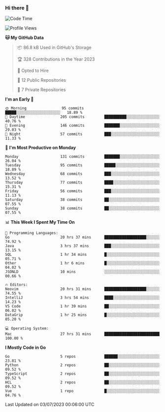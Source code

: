 ### Hi there 👋
<!--![visitors](https://visitor-badge.glitch.me/badge?page_id=d0zingcat)-->
<!--
**d0zingcat/d0zingcat** is a ✨ _special_ ✨ repository because its `README.md` (this file) appears on your GitHub profile.

Here are some ideas to get you started:

- 🔭 I’m currently working on ...
- 🌱 I’m currently learning ...
- 👯 I’m looking to collaborate on ...
- 🤔 I’m looking for help with ...
- 💬 Ask me about ...
- 📫 How to reach me: ...
- 😄 Pronouns: ...
- ⚡ Fun fact: ...
-->
<!--START_SECTION:waka-->
![Code Time](http://img.shields.io/badge/Code%20Time-2%2C806%20hrs%2044%20mins-blue)

![Profile Views](http://img.shields.io/badge/Profile%20Views-0-blue)

**🐱 My GitHub Data** 

> 📦 86.8 kB Used in GitHub's Storage 
 > 
> 🏆 328 Contributions in the Year 2023
 > 
> 💼 Opted to Hire
 > 
> 📜 12 Public Repositories 
 > 
> 🔑 7 Private Repositories 
 > 
**I'm an Early 🐤** 

```text
🌞 Morning                95 commits          █████░░░░░░░░░░░░░░░░░░░░   18.89 % 
🌆 Daytime                205 commits         ██████████░░░░░░░░░░░░░░░   40.76 % 
🌃 Evening                146 commits         ███████░░░░░░░░░░░░░░░░░░   29.03 % 
🌙 Night                  57 commits          ███░░░░░░░░░░░░░░░░░░░░░░   11.33 % 
```
📅 **I'm Most Productive on Monday** 

```text
Monday                   131 commits         ███████░░░░░░░░░░░░░░░░░░   26.04 % 
Tuesday                  95 commits          █████░░░░░░░░░░░░░░░░░░░░   18.89 % 
Wednesday                68 commits          ███░░░░░░░░░░░░░░░░░░░░░░   13.52 % 
Thursday                 77 commits          ████░░░░░░░░░░░░░░░░░░░░░   15.31 % 
Friday                   56 commits          ███░░░░░░░░░░░░░░░░░░░░░░   11.13 % 
Saturday                 38 commits          ██░░░░░░░░░░░░░░░░░░░░░░░   07.55 % 
Sunday                   38 commits          ██░░░░░░░░░░░░░░░░░░░░░░░   07.55 % 
```


📊 **This Week I Spent My Time On** 

```text
💬 Programming Languages: 
Go                       20 hrs 37 mins      ███████████████████░░░░░░   74.92 % 
Java                     3 hrs 37 mins       ███░░░░░░░░░░░░░░░░░░░░░░   13.15 % 
SQL                      1 hr 34 mins        █░░░░░░░░░░░░░░░░░░░░░░░░   05.71 % 
Other                    1 hr 6 mins         █░░░░░░░░░░░░░░░░░░░░░░░░   04.02 % 
JSONLD                   10 mins             ░░░░░░░░░░░░░░░░░░░░░░░░░   00.66 % 

🔥 Editors: 
Neovim                   20 hrs 31 mins      ███████████████████░░░░░░   74.55 % 
IntelliJ                 3 hrs 54 mins       ████░░░░░░░░░░░░░░░░░░░░░   14.23 % 
VS Code                  1 hr 39 mins        ██░░░░░░░░░░░░░░░░░░░░░░░   06.02 % 
DataGrip                 1 hr 25 mins        █░░░░░░░░░░░░░░░░░░░░░░░░   05.20 % 

💻 Operating System: 
Mac                      27 hrs 31 mins      █████████████████████████   100.00 % 
```

**I Mostly Code in Go** 

```text
Go                       5 repos             ██████░░░░░░░░░░░░░░░░░░░   23.81 % 
Python                   2 repos             ██░░░░░░░░░░░░░░░░░░░░░░░   09.52 % 
TypeScript               2 repos             ██░░░░░░░░░░░░░░░░░░░░░░░   09.52 % 
HCL                      2 repos             ██░░░░░░░░░░░░░░░░░░░░░░░   09.52 % 
Vue                      1 repo              █░░░░░░░░░░░░░░░░░░░░░░░░   04.76 % 
```




 Last Updated on 03/07/2023 00:06:00 UTC
<!--END_SECTION:waka-->

